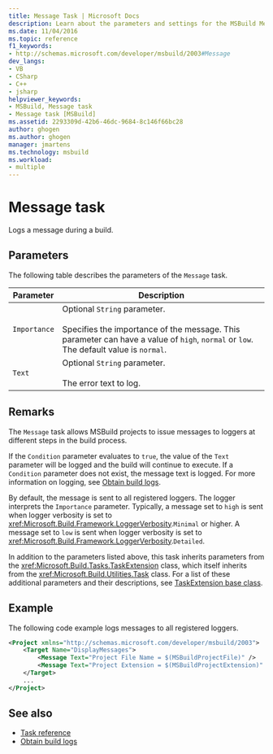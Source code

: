 ```yaml
---
title: Message Task | Microsoft Docs
description: Learn about the parameters and settings for the MSBuild Message task, which logs messages during builds.
ms.date: 11/04/2016
ms.topic: reference
f1_keywords:
- http://schemas.microsoft.com/developer/msbuild/2003#Message
dev_langs:
- VB
- CSharp
- C++
- jsharp
helpviewer_keywords:
- MSBuild, Message task
- Message task [MSBuild]
ms.assetid: 2293309d-42b6-46dc-9684-8c146f66bc28
author: ghogen
ms.author: ghogen
manager: jmartens
ms.technology: msbuild
ms.workload:
- multiple
---
```

# Message task

Logs a message during a build.

## Parameters

 The following table describes the parameters of the `Message` task.

|Parameter|Description|
|---------------|-----------------|
|`Importance`|Optional `String` parameter.<br /><br /> Specifies the importance of the message. This parameter can have a value of `high`, `normal` or `low`. The default value is `normal`.|
|`Text`|Optional `String` parameter.<br /><br /> The error text to log.|

## Remarks

 The `Message` task allows MSBuild projects to issue messages to loggers at different steps in the build process.

 If the `Condition` parameter evaluates to `true`, the value of the `Text` parameter will be logged and the build will continue to execute. If a `Condition` parameter does not exist, the message text is logged. For more information on logging, see [Obtain build logs](../msbuild/obtaining-build-logs-with-msbuild.md).

 By default, the message is sent to all registered loggers. The logger interprets the `Importance` parameter. Typically, a message set to `high` is sent when logger verbosity is set to <xref:Microsoft.Build.Framework.LoggerVerbosity>.`Minimal` or higher. A message set to `low` is sent when logger verbosity is set to <xref:Microsoft.Build.Framework.LoggerVerbosity>.`Detailed`.

 In addition to the parameters listed above, this task inherits parameters from the <xref:Microsoft.Build.Tasks.TaskExtension> class, which itself inherits from the <xref:Microsoft.Build.Utilities.Task> class. For a list of these additional parameters and their descriptions, see [TaskExtension base class](../msbuild/taskextension-base-class.md).

## Example

 The following code example logs messages to all registered loggers.

```xml
<Project xmlns="http://schemas.microsoft.com/developer/msbuild/2003">
    <Target Name="DisplayMessages">
        <Message Text="Project File Name = $(MSBuildProjectFile)" />
        <Message Text="Project Extension = $(MSBuildProjectExtension)" />
    </Target>
    ...
</Project>
```

## See also

- [Task reference](../msbuild/msbuild-task-reference.md)
- [Obtain build logs](../msbuild/obtaining-build-logs-with-msbuild.md)
